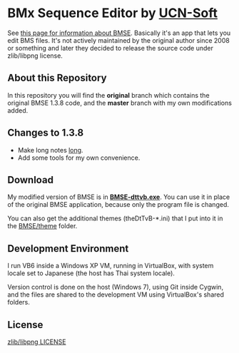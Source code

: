 BMx Sequence Editor by [UCN-Soft](http://ucn.tokonats.net/)
===========================================================

See [this page for information about BMSE](http://ucn.tokonats.net/software/bmse/).
Basically it's an app that lets you edit BMS files.
It's not actively maintained by the original author since 2008 or something and later they
decided to release the source code under zlib/libpng license.


About this Repository
---------------------

In this repository you will find the __original__ branch which contains the
original BMSE 1.3.8 code, and the __master__ branch with my own modifications added.


Changes to 1.3.8
----------------

* Make long notes [long](http://upic.me/show/20797623).
* Add some tools for my own convenience.


Download
--------

My modified version of BMSE is in [__BMSE-dttvb.exe__](https://github.com/dtinth/UCN-BMSE/blob/master/BMSE-dttvb.exe?raw=true).
You can use it in place of the original BMSE application, because only the program file is changed.

You can also get the additional themes (theDtTvB-*.ini) that I put into it in the
[BMSE/theme](https://github.com/dtinth/UCN-BMSE/tree/master/BMSE/theme) folder.



Development Environment
-----------------------

I run VB6 inside a Windows XP VM, running in VirtualBox,
with system locale set to Japanese (the host has Thai system locale).

Version control is done on the host (Windows 7), using Git inside Cygwin,
and the files are shared to the development VM using VirtualBox's shared folders.



License
-------

[zlib/libpng LICENSE](https://github.com/dtinth/UCN-BMSE/blob/master/BMSE/LICENSE)




